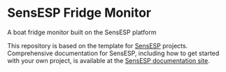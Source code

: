 # SensESP Fridge Monitor
A boat fridge monitor built on the SensESP platform

This repository is based on the template for [SensESP](https://github.com/SignalK/SensESP/) projects.
Comprehensive documentation for SensESP, including how to get started with your own project, is available at the [SensESP documentation site](https://signalk.org/SensESP/).
